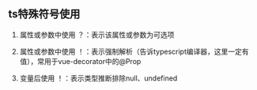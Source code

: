 ## ts特殊符号使用

1. 属性或参数中使用 ？：表示该属性或参数为可选项

2. 属性或参数中使用 ！：表示强制解析（告诉typescript编译器，这里一定有值），常用于vue-decorator中的@Prop

3. 变量后使用 ！：表示类型推断排除null、undefined